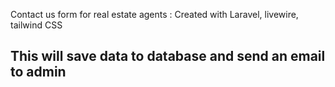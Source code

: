 Contact us form for real estate agents : Created with Laravel, livewire, tailwind CSS 


## This will save data to database and send an email to admin 
